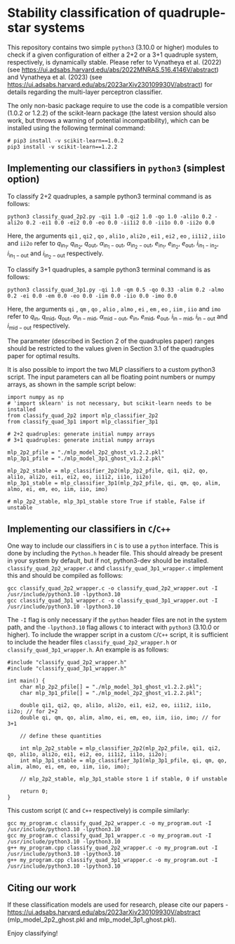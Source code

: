 # Stability classification of quadruple-star systems

This repository contains two simple `python3` (3.10.0 or higher) modules to check if a given configuration of either a 2+2 or a 3+1 quadruple system, respectively, is dynamically stable. Please refer to Vynatheya et al. (2022) (see https://ui.adsabs.harvard.edu/abs/2022MNRAS.516.4146V/abstract) and Vynatheya et al. (2023) (see https://ui.adsabs.harvard.edu/abs/2023arXiv230109930V/abstract) for details regarding the multi-layer perceptron classifier.

The only non-basic package require to use the code is a compatible version (1.0.2 or 1.2.2) of the scikit-learn package (the latest version should also work, but throws a warning of potential incompatibility), which can be installed using the following terminal command:

    # pip3 install -v scikit-learn==1.0.2
    pip3 install -v scikit-learn==1.2.2

    
## Implementing our classifiers in `python3` (simplest option)

To classify 2+2 quadruples, a sample python3 terminal command is as follows:

    python3 classify_quad_2p2.py -qi1 1.0 -qi2 1.0 -qo 1.0 -ali1o 0.2 -ali2o 0.2 -ei1 0.0 -ei2 0.0 -eo 0.0 -ii1i2 0.0 -ii1o 0.0 -ii2o 0.0
        
Here, the arguments `qi1` , `qi2` , `qo` , `ali1o` , `ali2o` , `ei1` , `ei2` , `eo` , `ii1i2` , `ii1o` and `ii2o` refer to $q_{\mathrm{in_1}}$, $q_{\mathrm{in_2}}$, $q_{\mathrm{out}}$, $\alpha_{\mathrm{in_1}-\mathrm{out}}$, $\alpha_{\mathrm{in_2}-\mathrm{out}}$, $e_{\mathrm{in_1}}$, $e_{\mathrm{in_2}}$, $e_{\mathrm{out}}$, $i_{\mathrm{in_1}-\mathrm{in_2}}$, $i_{\mathrm{in_1}-\mathrm{out}}$ and $i_{\mathrm{in_2}-\mathrm{out}}$ respectively.

To classify 3+1 quadruples, a sample python3 terminal command is as follows:

    python3 classify_quad_3p1.py -qi 1.0 -qm 0.5 -qo 0.33 -alim 0.2 -almo 0.2 -ei 0.0 -em 0.0 -eo 0.0 -iim 0.0 -iio 0.0 -imo 0.0
        
Here, the arguments `qi` , `qm` , `qo` , `alio` , `almo` , `ei` , `em` , `eo` , `iim` , `iio` and `imo` refer to $q_{\mathrm{in}}$, $q_{\mathrm{mid}}$, $q_{\mathrm{out}}$, $\alpha_{\mathrm{in}-\mathrm{mid}}$, $\alpha_{\mathrm{mid}-\mathrm{out}}$, $e_{\mathrm{in}}$, $e_{\mathrm{mid}}$, $e_{\mathrm{out}}$, $i_{\mathrm{in}-\mathrm{mid}}$, $i_{\mathrm{in}-\mathrm{out}}$ and $i_{\mathrm{mid}-\mathrm{out}}$ respectively.

The parameter (described in Section 2 of the quadruples paper) ranges should be restricted to the values given in Section 3.1 of the quadruples paper for optimal results.

It is also possible to import the two MLP classifiers to a custom python3 script. The input parameters can all be floating point numbers or numpy arrays, as shown in the sample script below:

    import numpy as np
    # 'import sklearn' is not necessary, but scikit-learn needs to be installed
    from classify_quad_2p2 import mlp_classifier_2p2
    from classify_quad_3p1 import mlp_classifier_3p1

    # 2+2 quadruples: generate initial numpy arrays
    # 3+1 quadruples: generate initial numpy arrays

    mlp_2p2_pfile = "./mlp_model_2p2_ghost_v1.2.2.pkl"
    mlp_3p1_pfile = "./mlp_model_3p1_ghost_v1.2.2.pkl"

    mlp_2p2_stable = mlp_classifier_2p2(mlp_2p2_pfile, qi1, qi2, qo, ali1o, ali2o, ei1, ei2, eo, ii1i2, ii1o, ii2o)
    mlp_3p1_stable = mlp_classifier_3p1(mlp_2p2_pfile, qi, qm, qo, alim, almo, ei, em, eo, iim, iio, imo)
    
    # mlp_2p2_stable, mlp_3p1_stable store True if stable, False if unstable


## Implementing our classifiers in `C`/`C++`

One way to include our classifiers in `C` is to use a `python` interface. This is done by including the `Python.h` header file. This should already be present in your system by default, but if not, python3-dev should be installed. `classify_quad_2p2_wrapper.c` and `classify_quad_3p1_wrapper.c` implement this and should be compiled as folllows:

    gcc classify_quad_2p2_wrapper.c -o classify_quad_2p2_wrapper.out -I /usr/include/python3.10 -lpython3.10    
    gcc classify_quad_3p1_wrapper.c -o classify_quad_3p1_wrapper.out -I /usr/include/python3.10 -lpython3.10

The `-I` flag is only necessary if the `python` header files are not in the system path, and the `-lpython3.10` flag allows `C` to interact with `python3` (3.10.0 or higher). To include the wrapper script in a custom `C`/`C++` script, it is sufficient to include the header files `classify_quad_2p2_wrapper.h` or `classify_quad_3p1_wrapper.h`. An example is as follows:

    #include "classify_quad_2p2_wrapper.h"
    #include "classify_quad_3p1_wrapper.h"

    int main() {
        char mlp_2p2_pfile[] = "./mlp_model_3p1_ghost_v1.2.2.pkl";
        char mlp_3p1_pfile[] = "./mlp_model_2p2_ghost_v1.2.2.pkl";

        double qi1, qi2, qo, ali1o, ali2o, ei1, ei2, eo, ii1i2, ii1o, ii2o; // for 2+2
        double qi, qm, qo, alim, almo, ei, em, eo, iim, iio, imo; // for 3+1
            
        // define these quantities

        int mlp_2p2_stable = mlp_classifier_2p2(mlp_2p2_pfile, qi1, qi2, qo, ali1o, ali2o, ei1, ei2, eo, ii1i2, ii1o, ii2o);
        int mlp_3p1_stable = mlp_classifier_3p1(mlp_3p1_pfile, qi, qm, qo, alim, almo, ei, em, eo, iim, iio, imo);

        // mlp_2p2_stable, mlp_3p1_stable store 1 if stable, 0 if unstable

        return 0;
    }

This custom script (`C` and `C++` respectively) is compile similarly:

    gcc my_program.c classify_quad_2p2_wrapper.c -o my_program.out -I /usr/include/python3.10 -lpython3.10
    gcc my_program.c classify_quad_3p1_wrapper.c -o my_program.out -I /usr/include/python3.10 -lpython3.10
    g++ my_program.cpp classify_quad_2p2_wrapper.c -o my_program.out -I /usr/include/python3.10 -lpython3.10
    g++ my_program.cpp classify_quad_3p1_wrapper.c -o my_program.out -I /usr/include/python3.10 -lpython3.10


## Citing our work

If these classification models are used for research, please cite our papers - https://ui.adsabs.harvard.edu/abs/2023arXiv230109930V/abstract (mlp_model_2p2_ghost.pkl and mlp_model_3p1_ghost.pkl).

Enjoy classifying!
